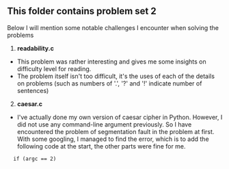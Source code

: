 ## This folder contains problem set 2
Below I will mention some notable challenges I encounter when solving the problems

1. **readability.c**
* This problem was rather interesting and gives me some insights on difficulty level for reading. 
* The problem itself isn't too difficult, it's the uses of each of the details on problems (such as numbers of
  '.', '?' and '!' indicate number of sentences)
  
2. **caesar.c**
* I've actually done my own version of caesar cipher in Python. However, I did not use any command-line argument previously.
  So I have encountered the problem of segmentation fault in the problem at first. With some googling, I managed to find the error,
  which is to add the following code at the start, the other parts were fine for me.
  
```
  if (argc == 2)
```

